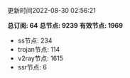 更新时间2022-08-30 02:56:21

**总订阅: 64**
**总节点: 9239**
**有效节点: 1969**
- ss节点: 234
- trojan节点: 114
- v2ray节点: 1615
- ssr节点: 6
